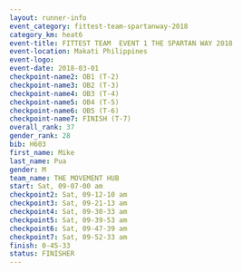 ```yaml
---
layout: runner-info 
event_category: fittest-team-spartanway-2018 
category_km: heat6 
event-title: FITTEST TEAM  EVENT 1 THE SPARTAN WAY 2018 
event-location: Makati Philippines 
event-logo: 
event-date: 2018-03-01 
checkpoint-name2: OB1 (T-2) 
checkpoint-name3: OB2 (T-3) 
checkpoint-name4: OB3 (T-4) 
checkpoint-name5: OB4 (T-5) 
checkpoint-name6: OB5 (T-6) 
checkpoint-name7: FINISH (T-7) 
overall_rank: 37
gender_rank: 28
bib: H603
first_name: Mike
last_name: Pua
gender: M
team_name: THE MOVEMENT HUB
start: Sat, 09-07-00 am
checkpoint2: Sat, 09-12-10 am
checkpoint3: Sat, 09-21-13 am
checkpoint4: Sat, 09-30-33 am
checkpoint5: Sat, 09-39-53 am
checkpoint6: Sat, 09-47-39 am
checkpoint7: Sat, 09-52-33 am
finish: 0-45-33
status: FINISHER
---
```

